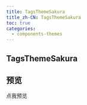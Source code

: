 ```yaml
---
title: TagsThemeSakura
title_zh-CN: TagsThemeSakura
toc: true
categories:
  - components-themes
---
```


## TagsThemeSakura

## 预览

<AppLink to="/tags?theme=sakura">
  <SakuraButton>点我预览</SakuraButton>
</AppLink>

